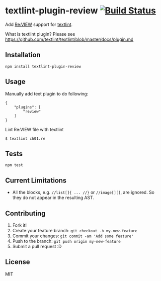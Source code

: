 # textlint-plugin-review [![Build Status](https://travis-ci.org/orangain/textlint-plugin-review.svg?branch=master)](https://travis-ci.org/orangain/textlint-plugin-review)

Add [Re:VIEW](https://github.com/kmuto/review) support for [textlint](https://github.com/textlint/textlint "textlint").

What is textlint plugin? Please see https://github.com/textlint/textlint/blob/master/docs/plugin.md


## Installation

    npm install textlint-plugin-review

## Usage

Manually add text plugin to do following:

```
{
    "plugins": [
        "review"
    ]
}
```

Lint Re:VIEW file with textlint

```
$ textlint ch01.re
```

## Tests

    npm test

## Current Limitations

* All the blocks, e.g. `//list[]{ ... //}` or `//image[][]`, are ignored. So they do not appear in the resulting AST.

## Contributing

1. Fork it!
2. Create your feature branch: `git checkout -b my-new-feature`
3. Commit your changes: `git commit -am 'Add some feature'`
4. Push to the branch: `git push origin my-new-feature`
5. Submit a pull request :D

## License

MIT
